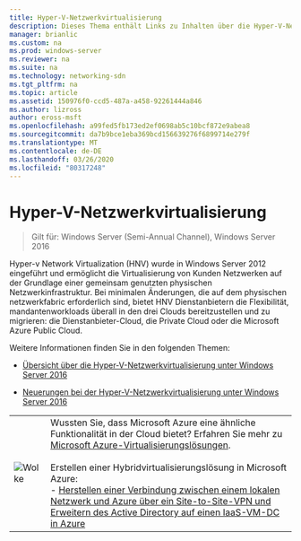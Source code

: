 ```yaml
---
title: Hyper-V-Netzwerkvirtualisierung
description: Dieses Thema enthält Links zu Inhalten über die Hyper-V-Netzwerkvirtualisierung in Windows Server 2016.
manager: brianlic
ms.custom: na
ms.prod: windows-server
ms.reviewer: na
ms.suite: na
ms.technology: networking-sdn
ms.tgt_pltfrm: na
ms.topic: article
ms.assetid: 150976f0-ccd5-487a-a458-92261444a846
ms.author: lizross
author: eross-msft
ms.openlocfilehash: a99fed5fb173ed2ef0698ab5c10bcf872e9abea8
ms.sourcegitcommit: da7b9bce1eba369bcd156639276f6899714e279f
ms.translationtype: MT
ms.contentlocale: de-DE
ms.lasthandoff: 03/26/2020
ms.locfileid: "80317248"
---
```

# <a name="hyper-v-network-virtualization"></a>Hyper-V-Netzwerkvirtualisierung

>Gilt für: Windows Server (Semi-Annual Channel), Windows Server 2016

Hyper-v Network Virtualization (HNV) wurde in Windows Server 2012 eingeführt und ermöglicht die Virtualisierung von Kunden Netzwerken auf der Grundlage einer gemeinsam genutzten physischen Netzwerkinfrastruktur. Bei minimalen Änderungen, die auf dem physischen netzwerkfabric erforderlich sind, bietet HNV Dienstanbietern die Flexibilität, mandantenworkloads überall in den drei Clouds bereitzustellen und zu migrieren: die Dienstanbieter-Cloud, die Private Cloud oder die Microsoft Azure Public Cloud.  
  
Weitere Informationen finden Sie in den folgenden Themen:  
  
-   [Übersicht über die Hyper-V-Netzwerkvirtualisierung unter Windows Server 2016](../../../sdn/technologies/hyper-v-network-virtualization/hyperv-network-virtualization-overview-windows-server.md)  
  
-   [Neuerungen bei der Hyper-V-Netzwerkvirtualisierung unter Windows Server 2016](../../../sdn/technologies/hyper-v-network-virtualization/whats-new-hyperv-network-virtualization-windows-server.md)  
  
|||  
|-|-|  
|![Wolke](../../../media/Hyper-V-Network-Virtualization/All_Symbols_Cloud.png)|Wussten Sie, dass Microsoft Azure eine ähnliche Funktionalität in der Cloud bietet? Erfahren Sie mehr zu [Microsoft Azure-Virtualisierungslösungen](https://aka.ms/f9bh7g).<br /><br />Erstellen einer Hybridvirtualisierungslösung in Microsoft Azure:<br />- [Herstellen einer Verbindung zwischen einem lokalen Netzwerk und Azure über ein Site-to-Site-VPN und Erweitern des Active Directory auf einen IaaS-VM-DC in Azure](https://aka.ms/d1dinb)|  
